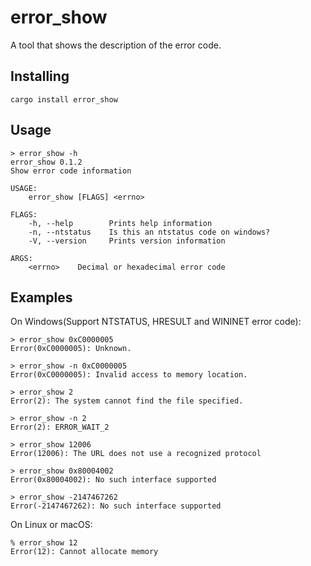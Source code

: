 # error_show

A tool that shows the description of the error code.

## Installing

``` shellsession
cargo install error_show
```

## Usage

``` shellsession
> error_show -h
error_show 0.1.2
Show error code information

USAGE:
    error_show [FLAGS] <errno>

FLAGS:
    -h, --help        Prints help information
    -n, --ntstatus    Is this an ntstatus code on windows?
    -V, --version     Prints version information

ARGS:
    <errno>    Decimal or hexadecimal error code
```

## Examples

On Windows(Support NTSTATUS, HRESULT and WININET error code):

``` shellsession
> error_show 0xC0000005
Error(0xC0000005): Unknown.

> error_show -n 0xC0000005
Error(0xC0000005): Invalid access to memory location.

> error_show 2
Error(2): The system cannot find the file specified.

> error_show -n 2
Error(2): ERROR_WAIT_2

> error_show 12006
Error(12006): The URL does not use a recognized protocol

> error_show 0x80004002
Error(0x80004002): No such interface supported

> error_show -2147467262
Error(-2147467262): No such interface supported
```

On Linux or macOS:

``` shellsession
% error_show 12
Error(12): Cannot allocate memory
```
